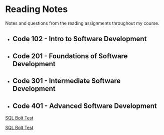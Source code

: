 # Reading Notes
Notes and questions from the reading assignments throughout my course.

- ## Code 102 - Intro to Software Development
- ## Code 201 - Foundations of Software Development
- ## Code 301 - Intermediate Software Development
- ## Code 401 - Advanced Software Development

[SQL Bolt Test](/SQl) 

[SQL Bolt Test](/SQl/README.md)
